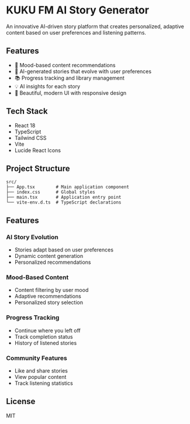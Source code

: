 # KUKU FM AI Story Generator

An innovative AI-driven story platform that creates personalized, adaptive content based on user preferences and listening patterns.

## Features

- 🎯 Mood-based content recommendations
- 🤖 AI-generated stories that evolve with user preferences
- 📚 Progress tracking and library management
- 💡 AI insights for each story
- 🎨 Beautiful, modern UI with responsive design

## Tech Stack

- React 18
- TypeScript
- Tailwind CSS
- Vite
- Lucide React Icons


## Project Structure

```
src/
├── App.tsx        # Main application component
├── index.css      # Global styles
├── main.tsx       # Application entry point
└── vite-env.d.ts  # TypeScript declarations
```

## Features

### AI Story Evolution
- Stories adapt based on user preferences
- Dynamic content generation
- Personalized recommendations

### Mood-Based Content
- Content filtering by user mood
- Adaptive recommendations
- Personalized story selection

### Progress Tracking
- Continue where you left off
- Track completion status
- History of listened stories

### Community Features
- Like and share stories
- View popular content
- Track listening statistics

## License

MIT
